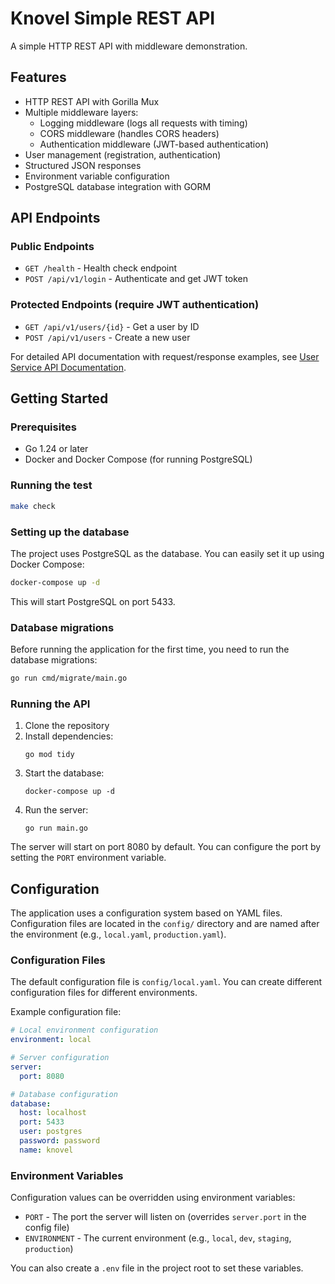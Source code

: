 # Knovel Simple REST API

A simple HTTP REST API with middleware demonstration.

## Features

- HTTP REST API with Gorilla Mux
- Multiple middleware layers:
    - Logging middleware (logs all requests with timing)
    - CORS middleware (handles CORS headers)
    - Authentication middleware (JWT-based authentication)
- User management (registration, authentication)
- Structured JSON responses
- Environment variable configuration
- PostgreSQL database integration with GORM

## API Endpoints

### Public Endpoints

- `GET /health` - Health check endpoint
- `POST /api/v1/login` - Authenticate and get JWT token

### Protected Endpoints (require JWT authentication)

- `GET /api/v1/users/{id}` - Get a user by ID
- `POST /api/v1/users` - Create a new user

For detailed API documentation with request/response examples,
see [User Service API Documentation](docs/user_service.md).

## Getting Started

### Prerequisites

- Go 1.24 or later
- Docker and Docker Compose (for running PostgreSQL)

### Running the test

```bash
make check
```

### Setting up the database

The project uses PostgreSQL as the database. You can easily set it up using Docker Compose:

```bash
docker-compose up -d
```

This will start PostgreSQL on port 5433.

### Database migrations

Before running the application for the first time, you need to run the database migrations:

```bash
go run cmd/migrate/main.go
```

### Running the API

1. Clone the repository
2. Install dependencies:
   ```
   go mod tidy
   ```
3. Start the database:
   ```
   docker-compose up -d
   ```
4. Run the server:
   ```
   go run main.go
   ```

The server will start on port 8080 by default. You can configure the port by setting the `PORT` environment variable.

## Configuration

The application uses a configuration system based on YAML files. Configuration files are located in the `config/`
directory and are named after the environment (e.g., `local.yaml`, `production.yaml`).

### Configuration Files

The default configuration file is `config/local.yaml`. You can create different configuration files for different
environments.

Example configuration file:

```yaml
# Local environment configuration
environment: local

# Server configuration
server:
  port: 8080

# Database configuration
database:
  host: localhost
  port: 5433
  user: postgres
  password: password
  name: knovel
```

### Environment Variables

Configuration values can be overridden using environment variables:

- `PORT` - The port the server will listen on (overrides `server.port` in the config file)
- `ENVIRONMENT` - The current environment (e.g., `local`, `dev`, `staging`, `production`)

You can also create a `.env` file in the project root to set these variables.
